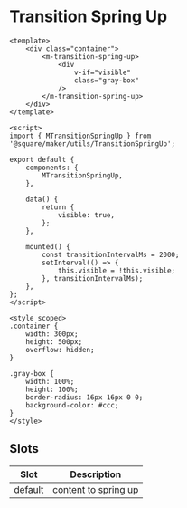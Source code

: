 # Transition Spring Up

```vue
<template>
	<div class="container">
		<m-transition-spring-up>
			<div
				v-if="visible"
				class="gray-box"
			/>
		</m-transition-spring-up>
	</div>
</template>

<script>
import { MTransitionSpringUp } from '@square/maker/utils/TransitionSpringUp';

export default {
	components: {
		MTransitionSpringUp,
	},

	data() {
		return {
			visible: true,
		};
	},

	mounted() {
		const transitionIntervalMs = 2000;
		setInterval(() => {
			this.visible = !this.visible;
		}, transitionIntervalMs);
	},
};
</script>

<style scoped>
.container {
    width: 300px;
    height: 500px;
    overflow: hidden;
}

.gray-box {
    width: 100%;
    height: 100%;
    border-radius: 16px 16px 0 0;
    background-color: #ccc;
}
</style>
```

<!-- api-tables:start -->
## Slots

| Slot    | Description          |
| ------- | -------------------- |
| default | content to spring up |
<!-- api-tables:end -->
